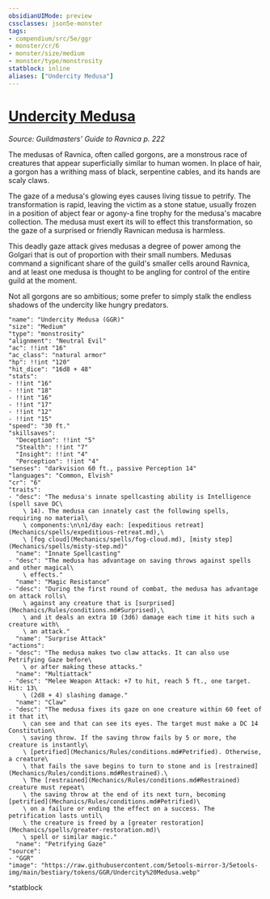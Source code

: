 ```yaml
---
obsidianUIMode: preview
cssclasses: json5e-monster
tags:
- compendium/src/5e/ggr
- monster/cr/6
- monster/size/medium
- monster/type/monstrosity
statblock: inline
aliases: ["Undercity Medusa"]
---
```

# [Undercity Medusa](Mechanics\bestiary\monstrosity/undercity-medusa-ggr.md)
*Source: Guildmasters' Guide to Ravnica p. 222*  

The medusas of Ravnica, often called gorgons, are a monstrous race of creatures that appear superficially similar to human women. In place of hair, a gorgon has a writhing mass of black, serpentine cables, and its hands are scaly claws.

The gaze of a medusa's glowing eyes causes living tissue to petrify. The transformation is rapid, leaving the victim as a stone statue, usually frozen in a position of abject fear or agony-a fine trophy for the medusa's macabre collection. The medusa must exert its will to effect this transformation, so the gaze of a surprised or friendly Ravnican medusa is harmless.

This deadly gaze attack gives medusas a degree of power among the Golgari that is out of proportion with their small numbers. Medusas command a significant share of the guild's smaller cells around Ravnica, and at least one medusa is thought to be angling for control of the entire guild at the moment.

Not all gorgons are so ambitious; some prefer to simply stalk the endless shadows of the undercity like hungry predators.

```statblock
"name": "Undercity Medusa (GGR)"
"size": "Medium"
"type": "monstrosity"
"alignment": "Neutral Evil"
"ac": !!int "16"
"ac_class": "natural armor"
"hp": !!int "120"
"hit_dice": "16d8 + 48"
"stats":
- !!int "16"
- !!int "18"
- !!int "16"
- !!int "17"
- !!int "12"
- !!int "15"
"speed": "30 ft."
"skillsaves":
  "Deception": !!int "5"
  "Stealth": !!int "7"
  "Insight": !!int "4"
  "Perception": !!int "4"
"senses": "darkvision 60 ft., passive Perception 14"
"languages": "Common, Elvish"
"cr": "6"
"traits":
- "desc": "The medusa's innate spellcasting ability is Intelligence (spell save DC\
    \ 14). The medusa can innately cast the following spells, requiring no material\
    \ components:\n\n1/day each: [expeditious retreat](Mechanics/spells/expeditious-retreat.md),\
    \ [fog cloud](Mechanics/spells/fog-cloud.md), [misty step](Mechanics/spells/misty-step.md)"
  "name": "Innate Spellcasting"
- "desc": "The medusa has advantage on saving throws against spells and other magical\
    \ effects."
  "name": "Magic Resistance"
- "desc": "During the first round of combat, the medusa has advantage on attack rolls\
    \ against any creature that is [surprised](Mechanics/Rules/conditions.md#Surprised),\
    \ and it deals an extra 10 (3d6) damage each time it hits such a creature with\
    \ an attack."
  "name": "Surprise Attack"
"actions":
- "desc": "The medusa makes two claw attacks. It can also use Petrifying Gaze before\
    \ or after making these attacks."
  "name": "Multiattack"
- "desc": "Melee Weapon Attack: +7 to hit, reach 5 ft., one target. Hit: 13\
    \ (2d8 + 4) slashing damage."
  "name": "Claw"
- "desc": "The medusa fixes its gaze on one creature within 60 feet of it that it\
    \ can see and that can see its eyes. The target must make a DC 14 Constitution\
    \ saving throw. If the saving throw fails by 5 or more, the creature is instantly\
    \ [petrified](Mechanics/Rules/conditions.md#Petrified). Otherwise, a creature\
    \ that fails the save begins to turn to stone and is [restrained](Mechanics/Rules/conditions.md#Restrained).\
    \ The [restrained](Mechanics/Rules/conditions.md#Restrained) creature must repeat\
    \ the saving throw at the end of its next turn, becoming [petrified](Mechanics/Rules/conditions.md#Petrified)\
    \ on a failure or ending the effect on a success. The petrification lasts until\
    \ the creature is freed by a [greater restoration](Mechanics/spells/greater-restoration.md)\
    \ spell or similar magic."
  "name": "Petrifying Gaze"
"source":
- "GGR"
"image": "https://raw.githubusercontent.com/5etools-mirror-3/5etools-img/main/bestiary/tokens/GGR/Undercity%20Medusa.webp"
```
^statblock